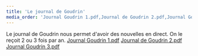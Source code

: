 ```yaml
---
title: 'Le journal de Goudrin'
media_order: 'Journal Goudrin 1.pdf,Journal de Goudrin 2.pdf,Journal Goudrin 3.pdf'
---
```


Le journal de Goudrin nous permet d'avoir des nouvelles en direct. On le reçoit 2 ou 3 fois par an.
[Journal Goudrin 1.pdf](Journal%20Goudrin%201.pdf)
[Journal de Goudrin 2.pdf](Journal%20de%20Goudrin%202.pdf)
[Journal Goudrin 3.pdf](Journal%20Goudrin%203.pdf)
